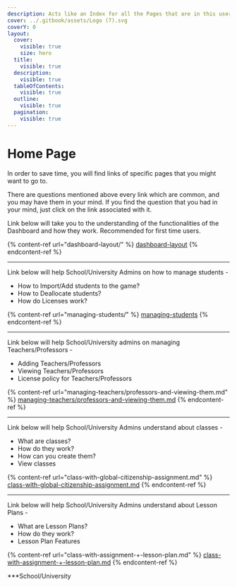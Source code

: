 ```yaml
---
description: Acts like an Index for all the Pages that are in this user manual.
cover: ../.gitbook/assets/Logo (7).svg
coverY: 0
layout:
  cover:
    visible: true
    size: hero
  title:
    visible: true
  description:
    visible: true
  tableOfContents:
    visible: true
  outline:
    visible: true
  pagination:
    visible: true
---
```


# Home Page

In order to save time, you will find links of specific pages that you might want to go to.&#x20;

There are questions mentioned above every link which are common, and you may have them in your mind. If you find the question that you had in your mind, just click on the link associated with it.



Link below will take you to the understanding of the functionalities of the Dashboard and how they work. Recommended for first time users.

{% content-ref url="dashboard-layout/" %}
[dashboard-layout](dashboard-layout/)
{% endcontent-ref %}

***

Link below will help School/University Admins on how to manage students -

* How to Import/Add students to the game?
* How to Deallocate students?
* How do Licenses work?

{% content-ref url="managing-students/" %}
[managing-students](managing-students/)
{% endcontent-ref %}

***

Link below will help School/University admins on managing Teachers/Professors -

* Adding Teachers/Professors
* Viewing Teachers/Professors&#x20;
* License policy for Teachers/Professors

{% content-ref url="managing-teachers/professors-and-viewing-them.md" %}
[managing-teachers/professors-and-viewing-them.md](managing-teachers/professors-and-viewing-them.md)
{% endcontent-ref %}

***

Link below will help School/University Admins understand about classes -

* What are classes?
* How do they work?
* How can you create them?
* View classes

{% content-ref url="class-with-global-citizenship-assignment.md" %}
[class-with-global-citizenship-assignment.md](class-with-global-citizenship-assignment.md)
{% endcontent-ref %}

***

Link below will help School/University Admins understand about Lesson Plans -

* What are Lesson Plans?
* How do they work?
* Lesson Plan Features

{% content-ref url="class-with-assignment-+-lesson-plan.md" %}
[class-with-assignment-+-lesson-plan.md](class-with-assignment-+-lesson-plan.md)
{% endcontent-ref %}

***School/University
